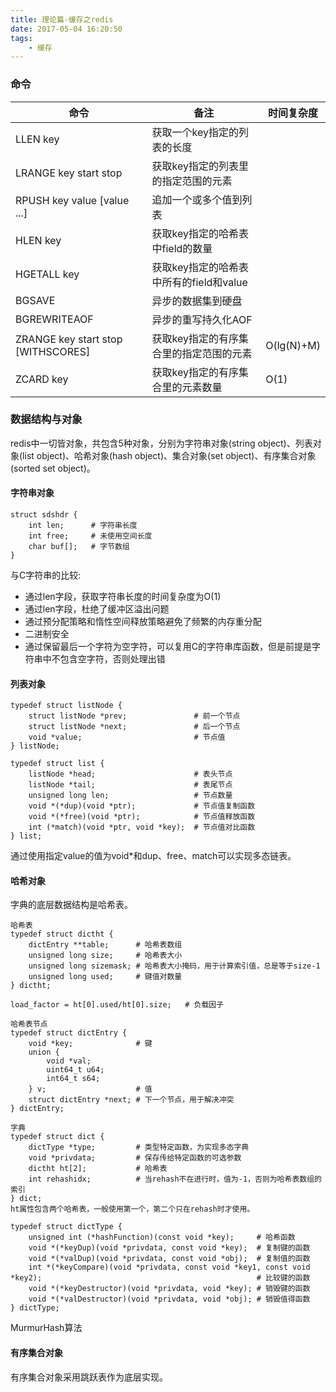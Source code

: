 ```yaml
---
title: 理论篇-缓存之redis
date: 2017-05-04 16:20:50
tags:
    - 缓存
---
```

### 命令

命令                        |   备注                    | 时间复杂度
---------------------------|---------------------------|----------
LLEN key|获取一个key指定的列表的长度|
LRANGE key start stop|获取key指定的列表里的指定范围的元素|
RPUSH key value [value ...]|追加一个或多个值到列表|
HLEN key|获取key指定的哈希表中field的数量|
HGETALL key|获取key指定的哈希表中所有的field和value|
BGSAVE|异步的数据集到硬盘|
BGREWRITEAOF|异步的重写持久化AOF|
ZRANGE key start stop [WITHSCORES]|获取key指定的有序集合里的指定范围的元素|O(lg(N)+M)
ZCARD key|获取key指定的有序集合里的元素数量| O(1)

### 数据结构与对象

redis中一切皆对象，共包含5种对象，分别为字符串对象(string object)、列表对象(list object)、哈希对象(hash object)、集合对象(set object)、有序集合对象(sorted set object)。

#### 字符串对象

```
struct sdshdr {
    int len;      # 字符串长度
    int free;     # 未使用空间长度
    char buf[];   # 字节数组
}
```
与C字符串的比较:

* 通过len字段，获取字符串长度的时间复杂度为O(1)
* 通过len字段，杜绝了缓冲区溢出问题
* 通过预分配策略和惰性空间释放策略避免了频繁的内存重分配
* 二进制安全
* 通过保留最后一个字符为空字符，可以复用C的字符串库函数，但是前提是字符串中不包含空字符，否则处理出错

#### 列表对象

```
typedef struct listNode {
    struct listNode *prev;               # 前一个节点
    struct listNode *next;               # 后一个节点
    void *value;                         # 节点值
} listNode;

typedef struct list {
    listNode *head;                      # 表头节点
    listNode *tail;                      # 表尾节点
    unsigned long len;                   # 节点数量
    void *(*dup)(void *ptr);             # 节点值复制函数
    void *(*free)(void *ptr);            # 节点值释放函数
    int (*match)(void *ptr, void *key);  # 节点值对比函数
} list;
```

通过使用指定value的值为void*和dup、free、match可以实现多态链表。

#### 哈希对象
字典的底层数据结构是哈希表。

```
哈希表
typedef struct dictht {
    dictEntry **table;      # 哈希表数组
    unsigned long size;     # 哈希表大小
    unsigned long sizemask; # 哈希表大小掩码，用于计算索引值，总是等于size-1
    unsigned long used;     # 键值对数量
} dictht;

load_factor = ht[0].used/ht[0].size;   # 负载因子

哈希表节点
typedef struct dictEntry {
    void *key;              # 键
    union {
        void *val;
        uint64_t u64;
        int64_t s64;
    } v;                    # 值
    struct dictEntry *next; # 下一个节点，用于解决冲突
} dictEntry;

字典
typedef struct dict {
    dictType *type;         # 类型特定函数，为实现多态字典
    void *privdata;         # 保存传给特定函数的可选参数
    dictht ht[2];           # 哈希表
    int rehashidx;          # 当rehash不在进行时，值为-1，否则为哈希表数组的索引
} dict;
ht属性包含两个哈希表，一般使用第一个，第二个只在rehash时才使用。

typedef struct dictType {
    unsigned int (*hashFunction)(const void *key);     # 哈希函数
    void *(*keyDup)(void *privdata, const void *key);  # 复制键的函数
    void *(*valDup)(void *privdata, const void *obj);  # 复制值的函数
    int *(*keyCompare)(void *privdata, const void *key1, const void *key2);                                                # 比较键的函数
    void *(*keyDestructor)(void *privdata, void *key); # 销毁键的函数
    void *(*valDestructor)(void *privdata, void *obj); # 销毁值得函数
} dictType;
```

MurmurHash算法

#### 有序集合对象
有序集合对象采用跳跃表作为底层实现。
